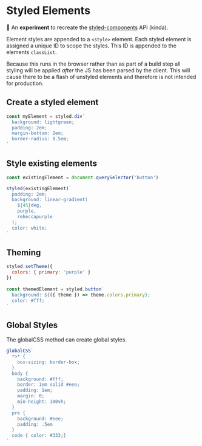 # Styled Elements

🚨 An **experiment** to recreate the [styled-components](https://github.com/styled-components) API (kinda).

Element styles are appended to a `<style>` element. Each styled element is assigned a unique ID to scope the styles. This ID is appended to the elements `classList`.

Because this runs in the browser rather than as part of a build step all styling will be applied *after* the JS has been parsed by the client. This will cause there to be a flash of unstyled elements and therefore is not intended for production.

## Create a styled element

```js
const myElement = styled.div`
  background: lightgreen;
  padding: 2em;
  margin-bottom: 2em; 
  border-radius: 0.5em;
`
```

## Style existing elements
```js
const existingElement = document.querySelector('button')

styled(existingElement)`
  padding: 2em;
  background: linear-gradient(
    ${45}deg, 
    purple, 
    rebeccapurple
  );
  color: white;
`
```

## Theming

```js
styled.setTheme({ 
  colors: { primary: 'purple' }
})
        
const themedElement = styled.button`
  background: ${({ theme }) => theme.colors.primary};
  color: #fff;
`
```

## Global Styles
The globalCSS method can create global styles.

```js
globalCSS`
  *>* {
    box-sizing: border-box;
  }
  body {
    background: #fff;
    border: 1em solid #eee;
    padding: 1em;
    margin: 0;
    min-height: 100vh;
  }
  pre {
    background: #eee;
    padding: .5em
  }
  code { color: #333;}
`
```
